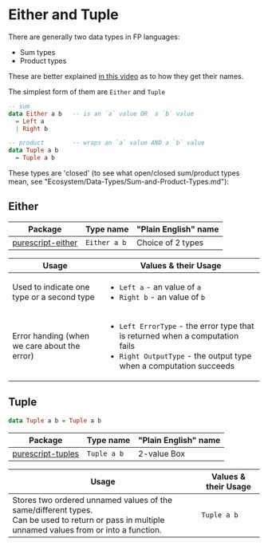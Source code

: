 # Either and Tuple

There are generally two data types in FP languages:
- Sum types
- Product types

These are better explained [in this video](https://youtu.be/Up7LcbGZFuo?t=19m8s) as to how they get their names.

The simplest form of them are `Either` and `Tuple`
```haskell
-- sum
data Either a b   -- is an `a` value OR  a `b` value
  = Left a
  | Right b

-- product        -- wraps an `a` value AND a `b` value
data Tuple a b
  = Tuple a b
```

These types are 'closed' (to see what open/closed sum/product types mean, see "Ecosystem/Data-Types/Sum-and-Product-Types.md"):

## Either

| Package | Type name | "Plain English" name |
| - | - | - |
| [purescript-either](https://pursuit.purescript.org/packages/purescript-either/4.0.0) | `Either a b` | Choice of 2 types

| Usage | Values & their Usage
| - | - |
| Used to indicate one type or a second type | <ul><li>`Left a` - an value of `a`</li><li>`Right b` - an value of `b`</li></ul>
| Error handing (when we care about the error) | <ul><li>`Left ErrorType` - the error type that is returned when a computation fails</li><li>`Right OutputType` - the output type when a computation succeeds</li></ul>

## Tuple

```haskell
data Tuple a b = Tuple a b
```

| Package | Type name | "Plain English" name |
| - | - | - |
| [purescript-tuples](https://pursuit.purescript.org/packages/purescript-tuples/5.0.0) | `Tuple a b` | 2-value Box

| Usage | Values & their Usage |
| - | - |
| Stores two ordered unnamed values of the same/different types.<br>Can be used to return or pass in multiple unnamed values from or into a function. | `Tuple a b` |
